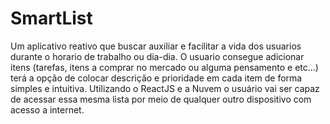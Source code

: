 # SmartList
Um aplicativo reativo que buscar auxiliar e facilitar a vida dos usuarios durante o horario de trabalho ou dia-dia. O usuario consegue adicionar itens (tarefas, itens a comprar no mercado ou alguma pensamento e etc...) terá a opção de colocar descrição e prioridade em cada item de forma simples e intuitiva. Utilizando o ReactJS e a Nuvem o usuário vai ser capaz de acessar essa mesma lista por meio de qualquer outro dispositivo com acesso a internet.
